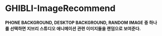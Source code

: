 # GHIBLI-ImageRecommend

#### PHONE BACKGROUND, DESKTOP BACKGROUND, RANDOM IMAGE 중 하나를 선택하면 지브리 스튜디오 애니메이션 관련 이미지들을 랜덤으로 보여준다. 